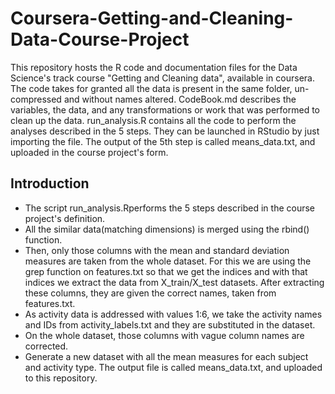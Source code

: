# Coursera-Getting-and-Cleaning-Data-Course-Project

This repository hosts the R code and documentation files for the Data Science's track course "Getting and Cleaning data", available in coursera.
The code takes for granted all the data is present in the same folder, un-compressed and without names altered.
CodeBook.md describes the variables, the data, and any transformations or work that was performed to clean up the data.
run_analysis.R contains all the code to perform the analyses described in the 5 steps. They can be launched in RStudio by just importing the file.
The output of the 5th step is called means_data.txt, and uploaded in the course project's form.

## Introduction

* The script run_analysis.Rperforms the 5 steps described in the course project's definition.
* All the similar data(matching dimensions) is merged using the rbind() function. 
* Then, only those columns with the mean and standard deviation measures are taken from the whole dataset. For this we are using the grep function on features.txt so that we get the indices and with that indices we extract the data from X_train/X_test datasets. After extracting these columns, they are given the correct names, taken from features.txt.
* As activity data is addressed with values 1:6, we take the activity names and IDs from activity_labels.txt and they are substituted in the dataset.
* On the whole dataset, those columns with vague column names are corrected.
* Generate a new dataset with all the mean measures for each subject and activity type. The output file is called means_data.txt, and uploaded to this repository.
